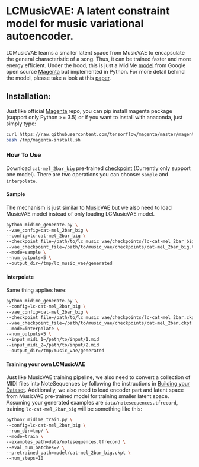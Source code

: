 # LCMusicVAE: A latent constraint model for music variational autoencoder.

LCMusicVAE learns a smaller latent space from MusicVAE to encapsulate the general characteristic of a song. Thus, it can be trained
faster and more energy efficient. Under the hood, this is just a MidiMe [model](https://magenta.tensorflow.org/midi-me) from Google
open source [Magenta](https://github.com/tensorflow/magenta) but implemented in Python. For more detail behind the model, please take
a look at this [paper](https://research.google/pubs/pub48628/).

## Installation:

Just like official [Magenta](https://github.com/tensorflow/magenta) repo, you can pip install magenta package (support only Python >= 3.5) 
or if you want to install with anaconda, just simply type:

```bash
curl https://raw.githubusercontent.com/tensorflow/magenta/master/magenta/tools/magenta-install.sh > /tmp/magenta-install.sh
bash /tmp/magenta-install.sh
```

### How To Use

Download `cat-mel_2bar_big`	pre-trained [checkpoint](https://storage.googleapis.com/magentadata/models/music_vae/checkpoints/cat-mel_2bar_big.tar)
(Currently only support one model). There are two operations you can choose: `sample` and `interpolate`.

#### Sample

The mechanism is just similar to [MusicVAE](https://github.com/tensorflow/magenta/tree/master/magenta/models/music_vae) but we
also need to load MusicVAE model instead of only loading LCMusicVAE model.

```sh
python midime_generate.py \
--vae_config=cat-mel_2bar_big \
--config=lc-cat-mel_2bar_big \
--checkpoint_file=/path/to/lc_music_vae/checkpoints/lc-cat-mel_2bar_big.tar \
--vae_checkpoint_file=/path/to/music_vae/checkpoints/cat-mel_2bar_big.tar \
--mode=sample \
--num_outputs=5 \
--output_dir=/tmp/lc_music_vae/generated
```

#### Interpolate

Same thing applies here:
```sh
python midime_generate.py \
--config=lc-cat-mel_2bar_big \
--vae_config=cat-mel_2bar_big \
--checkpoint_file=/path/to/lc_music_vae/checkpoints/lc-cat-mel_2bar.ckpt \
--vae_checkpoint_file=/path/to/music_vae/checkpoints/cat-mel_2bar.ckpt \
--mode=interpolate \
--num_outputs=5 \
--input_midi_1=/path/to/input/1.mid
--input_midi_2=/path/to/input/2.mid
--output_dir=/tmp/music_vae/generated
```

#### Training your own LCMusicVAE

Just like MusicVAE training pipeline, we also need to convert a collection of MIDI files into NoteSequences by following the instructions
in [Building your Dataset](https://github.com/tensorflow/magenta/blob/master/magenta/scripts/README.md). Addtionally, we
also need to load encoder part and latent space from MusicVAE pre-trained model for training smaller latent space. 
Assuming your generated examples are `data/notesequences.tfrecord`, training `lc-cat-mel_2bar_big` will be something like this:

```sh
python2 midime_train.py \
--config=lc-cat-mel_2bar_big \
--run_dir=tmp/ \
--mode=train \
--examples_path=data/notesequences.tfrecord \
--eval_num_batches=2 \
--pretrained_path=model/cat-mel_2bar_big.ckpt \
--num_steps=10
```

